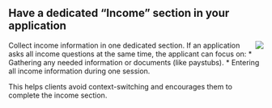 ## Have a dedicated “Income” section in your application
<img align="right" style="max-width: 50%" src="https://github.com/navapbc/FFS-IncomeReportingToolkit/assets/776667/68f3aaf7-38c3-49c1-930a-28e019c16d12">
Collect income information in one dedicated section. If an application asks all income questions at the same time, the applicant can focus on: 
* Gathering any needed information or documents (like paystubs).
* Entering all income information during one session.

This helps clients avoid context-switching and encourages them to complete the income section. 
